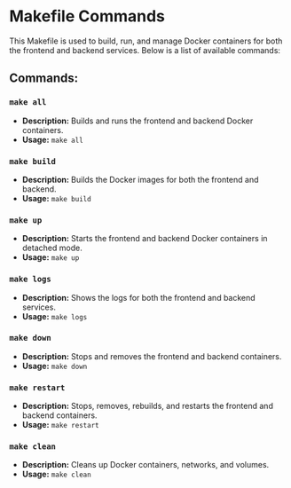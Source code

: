 # Makefile Commands

This Makefile is used to build, run, and manage Docker containers for both the frontend and backend services. Below is a list of available commands:

## Commands:

### `make all`
- **Description:** Builds and runs the frontend and backend Docker containers.
- **Usage:** `make all`

### `make build`
- **Description:** Builds the Docker images for both the frontend and backend.
- **Usage:** `make build`

### `make up`
- **Description:** Starts the frontend and backend Docker containers in detached mode.
- **Usage:** `make up`

### `make logs`
- **Description:** Shows the logs for both the frontend and backend services.
- **Usage:** `make logs`

### `make down`
- **Description:** Stops and removes the frontend and backend containers.
- **Usage:** `make down`

### `make restart`
- **Description:** Stops, removes, rebuilds, and restarts the frontend and backend containers.
- **Usage:** `make restart`

### `make clean`
- **Description:** Cleans up Docker containers, networks, and volumes.
- **Usage:** `make clean`

